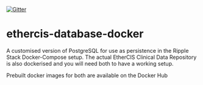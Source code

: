 [![Gitter](https://img.shields.io/gitter/room/nwjs/nw.js.svg?style=flat-square)](https://gitter.im/Ripple-Foundation/General)

# ethercis-database-docker
A customised version of PostgreSQL for use as persistence in the Ripple Stack Docker-Compose setup.
The actual EtherCIS Clinical Data Repository is also dockerised and you will need both to have a working setup.

Prebuilt docker images for both are available on the Docker Hub

